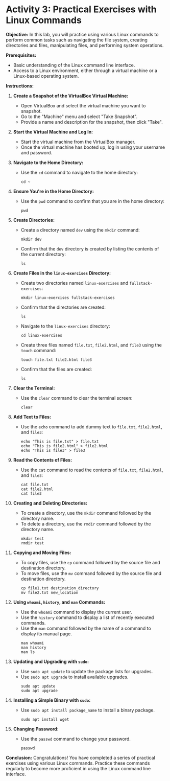 # Activity 3: Practical Exercises with Linux Commands

**Objective:** In this lab, you will practice using various Linux commands to perform common tasks such as navigating the file system, creating directories and files, manipulating files, and performing system operations.

**Prerequisites:**
- Basic understanding of the Linux command line interface.
- Access to a Linux environment, either through a virtual machine or a Linux-based operating system.

**Instructions:**

1. **Create a Snapshot of the VirtualBox Virtual Machine:**
   - Open VirtualBox and select the virtual machine you want to snapshot.
   - Go to the "Machine" menu and select "Take Snapshot".
   - Provide a name and description for the snapshot, then click "Take".

2. **Start the Virtual Machine and Log In:**
   - Start the virtual machine from the VirtualBox manager.
   - Once the virtual machine has booted up, log in using your username and password.

3. **Navigate to the Home Directory:**
   - Use the `cd` command to navigate to the home directory:
     ```
     cd ~
     ```

4. **Ensure You're in the Home Directory:**
   - Use the `pwd` command to confirm that you are in the home directory:
     ```
     pwd
     ```

5. **Create Directories:**
   - Create a directory named `dev` using the `mkdir` command:
     ```
     mkdir dev
     ```
   - Confirm that the `dev` directory is created by listing the contents of the current directory:
     ```
     ls
     ```

6. **Create Files in the `linux-exercises` Directory:**
   - Create two directories named `linux-exercises` and `fullstack-exercises`:
     ```
     mkdir linux-exercises fullstack-exercises
     ```
   - Confirm that the directories are created:
     ```
     ls
     ```
   - Navigate to the `linux-exercises` directory:
     ```
     cd linux-exercises
     ```
   - Create three files named `file.txt`, `file2.html`, and `file3` using the `touch` command:
     ```
     touch file.txt file2.html file3
     ```
   - Confirm that the files are created:
     ```
     ls
     ```

7. **Clear the Terminal:**
   - Use the `clear` command to clear the terminal screen:
     ```
     clear
     ```

8. **Add Text to Files:**
   - Use the `echo` command to add dummy text to `file.txt`, `file2.html`, and `file3`:
     ```
     echo "This is file.txt" > file.txt
     echo "This is file2.html" > file2.html
     echo "This is file3" > file3
     ```

9. **Read the Contents of Files:**
   - Use the `cat` command to read the contents of `file.txt`, `file2.html`, and `file3`:
     ```
     cat file.txt
     cat file2.html
     cat file3
     ```

10. **Creating and Deleting Directories:**
    - To create a directory, use the `mkdir` command followed by the directory name.
    - To delete a directory, use the `rmdir` command followed by the directory name.
      ```
      mkdir test
      rmdir test
      ```

11. **Copying and Moving Files:**
    - To copy files, use the `cp` command followed by the source file and destination directory.
    - To move files, use the `mv` command followed by the source file and destination directory.
      ```
      cp file1.txt destination_directory
      mv file2.txt new_location
      ```

12. **Using `whoami`, `history`, and `man` Commands:**
    - Use the `whoami` command to display the current user.
    - Use the `history` command to display a list of recently executed commands.
    - Use the `man` command followed by the name of a command to display its manual page.
      ```
      man whoami
      man history
      man ls
      ```

13. **Updating and Upgrading with `sudo`:**
    - Use `sudo apt update` to update the package lists for upgrades.
    - Use `sudo apt upgrade` to install available upgrades.
      ```
      sudo apt update
      sudo apt upgrade
      ```

14. **Installing a Simple Binary with `sudo`:**
    - Use `sudo apt install package_name` to install a binary package.
      ```
      sudo apt install wget
      ```

15. **Changing Password:**
    - Use the `passwd` command to change your password.
      ```
      passwd
      ```

**Conclusion:**
Congratulations! You have completed a series of practical exercises using various Linux commands. Practice these commands regularly to become more proficient in using the Linux command line interface.

